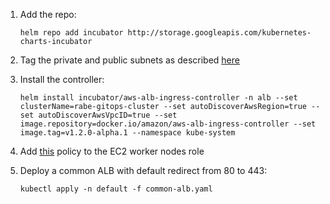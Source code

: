 1. Add the repo:
    ```
    helm repo add incubator http://storage.googleapis.com/kubernetes-charts-incubator
    ```

2. Tag the private and public subnets as described [here](https://docs.aws.amazon.com/eks/latest/userguide/alb-ingress.html)

3. Install the controller:
    ```
    helm install incubator/aws-alb-ingress-controller -n alb --set clusterName=rabe-gitops-cluster --set autoDiscoverAwsRegion=true --set autoDiscoverAwsVpcID=true --set image.repository=docker.io/amazon/aws-alb-ingress-controller --set image.tag=v1.2.0-alpha.1 --namespace kube-system
    ```

4. Add [this](https://github.com/kubernetes-sigs/aws-alb-ingress-controller/blob/master/docs/examples/iam-policy.json) policy to the EC2 worker nodes role

5. Deploy a common ALB with default redirect from 80 to 443:
    ```
    kubectl apply -n default -f common-alb.yaml
    ```
